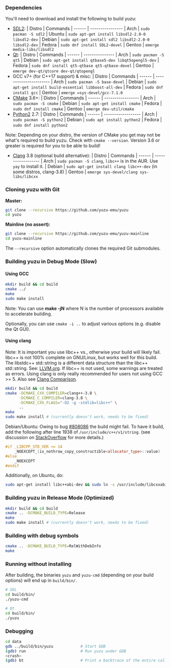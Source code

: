 ### Dependencies

You'll need to download and install the following to build yuzu:

  * [SDL2](https://www.libsdl.org/download-2.0.php):
      | Distro | Commands
      | ------ | ----------------
      | Arch   | `sudo pacman -S sdl2`
      | Ubuntu | `sudo apt-get install libsdl2-2.0-0 libsdl2-dev`
      | Debian | `sudo apt-get install sdl2 libsdl2-2.0-0 libsdl2-dev`
      | Fedora | `sudo dnf install SDL2-devel`
      | Gentoo | `emerge media-libs/libsdl2`
  * [Qt](https://qt-project.org/downloads):
      | Distro | Commands
      | ------ | ---------------
      | Arch   | `sudo pacman -S qt5`
      | Debian | `sudo apt-get install qtbase5-dev libqt5opengl5-dev`
      | Fedora | `sudo dnf install qt5-qtbase qt5-qtbase-devel`
      | Gentoo | `emerge dev-qt/qtcore dev-qt/qtopengl`
  * GCC v7+ (for C++17 support) & misc:
      | Distro | Commands
      | ------ | ----------------------
      | Arch   | `sudo pacman -S base-devel`
      | Debian | `sudo apt-get install build-essential libboost-all-dev`
      | Fedora | `sudo dnf install gcc`
      | Gentoo | `emerge =sys-devel/gcc-7.1.0`
  * [CMake](https://www.cmake.org/) 3.6+:
      | Distro | Commands
      | ------ | -----------------
      | Arch   | `sudo pacman -S cmake`
      | Debian | `sudo apt-get install cmake`
      | Fedora | `sudo dnf install cmake`
      | Gentoo | `emerge dev-util/cmake`
  * [Python2](https://www.python.org/download/releases/2.7/) 2.7:
      | Distro | Commands
      | ------ | ------------------
      | Arch   | `sudo pacman -S python2`
      | Debian | `sudo apt install python2`
      | Fedora | `sudo dnf install python2`

Note: Depending on your distro, the version of CMake you get may not be what's required to build yuzu. Check with `cmake --version`. Version 3.6 or greater is required for you to be able to build!

  * [Clang](https://github.com/llvm-mirror/clang) 3.8 (optional build alternative):
      | Distro | Commands
      | ------ | ------------------
      | Arch   | `sudo pacman -S clang`, `libc++` is in the AUR. Use `yay` to install it.
      | Debian | `sudo apt-get install clang libc++-dev` (in some distros, clang-3.8)
      | Gentoo | `emerge sys-devel/clang sys-libs/libcxx`

### Cloning yuzu with Git

**Master:**

  ```bash
  git clone --recursive https://github.com/yuzu-emu/yuzu
  cd yuzu
  ```

**Mainline (no assert):**

  ```bash
  git clone --recursive https://github.com/yuzu-emu/yuzu-mainline
  cd yuzu-mainline
  ```

The `--recursive` option automatically clones the required Git submodules.

### Building yuzu in Debug Mode (Slow)

#### Using GCC

```bash
mkdir build && cd build
cmake ../
make
sudo make install
```
Note: You can use **make -jN** where N is the number of processors available to accelerate building.

Optionally, you can use `cmake -i ..` to adjust various options (e.g. disable the Qt GUI).

#### Using clang

Note: It is important you use libc++ vs., otherwise your build will likely fail. libc++ is not 100% complete on GNU/Linux, but works well for this build. The libstdc++ std::string is a different data structure than the libc++ std::string. See: [LLVM.org](https://llvm.org/svn/llvm-project/www-releases/trunk/3.8.0/projects/libcxx/docs/UsingLibcxx.html). If libc++ is not used, some warnings are treated as errors. Using clang is only really recommended for users not using GCC >= 5. Also see [Clang Comparison](https://clang.llvm.org/comparison.html).

  ```bash
  mkdir build && cd build
  cmake -DCMAKE_CXX_COMPILER=clang++-3.8 \
        -DCMAKE_C_COMPILER=clang-3.8 \
        -DCMAKE_CXX_FLAGS="-O2 -g -stdlib=libc++" \
        ..
  make
  sudo make install # (currently doesn't work, needs to be fixed)
  ```

Debian/Ubuntu: Owing to bug [#808086](https://bugs.debian.org/cgi-bin/bugreport.cgi?bug=808086) the build might
fail. To have it build, add the following after line 1938 of `/usr/include/c++/v1/string`. (see discussion on
[StackOverflow](https://stackoverflow.com/questions/37096062/get-a-basic-c-program-to-compile-using-clang-on-ubuntu-16)
for more details.)

  ```cpp
  #if _LIBCPP_STD_VER <= 14
      _NOEXCEPT_(is_nothrow_copy_constructible<allocator_type>::value)
  #else
      _NOEXCEPT
  #endif
  ```

Additionally, on Ubuntu, do:

  ```bash
  sudo apt-get install libc++abi-dev && sudo ln -s /usr/include/libcxxabi/__cxxabi_config.h /usr/include/c++/v1/__cxxabi_config.h
  ```

### Building yuzu in Release Mode (Optimized)

```bash
mkdir build && cd build
cmake .. -DCMAKE_BUILD_TYPE=Release
make
sudo make install # (currently doesn't work, needs to be fixed)
```

### Building with debug symbols

```bash
cmake .. -DCMAKE_BUILD_TYPE=RelWithDebInfo
make
```

### Running without installing

After building, the binaries `yuzu` and `yuzu-cmd` (depending on your build options) will end up in `build/bin/`.

  ```bash
  # SDL
  cd build/bin/
  ./yuzu-cmd

  # Qt
  cd build/bin/
  ./yuzu
  ```

### Debugging

```bash
cd data
gdb ../build/bin/yuzu            # Start GDB
(gdb) run                        # Run yuzu under GDB
<crash>
(gdb) bt                         # Print a backtrace of the entire callstack to see which codepath the crash occurred on
```